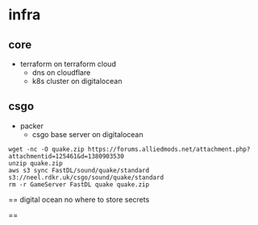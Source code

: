 # infra

## core

* terraform on terraform cloud
    * dns on cloudflare
    * k8s cluster on digitalocean

## csgo

* packer
    * csgo base server on digitalocean
    
```
wget -nc -O quake.zip https://forums.alliedmods.net/attachment.php?attachmentid=125461&d=1380903530
unzip quake.zip
aws s3 sync FastDL/sound/quake/standard s3://neel.rdkr.uk/csgo/sound/quake/standard
rm -r GameServer FastDL quake quake.zip
```


== digital ocean
no where to store secrets

== 